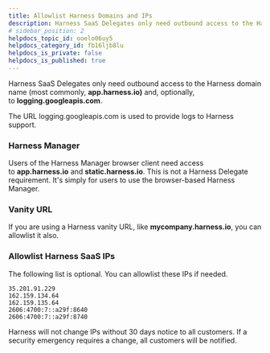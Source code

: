 ```yaml
---
title: Allowlist Harness Domains and IPs
description: Harness SaaS Delegates only need outbound access to the Harness domain name (most commonly, app.harness.io) and, optionally, to logging.googleapis.com. The URL logging.googleapis.com is used to provi…
# sidebar_position: 2
helpdocs_topic_id: ooelo06uy5
helpdocs_category_id: fb16ljb8lu
helpdocs_is_private: false
helpdocs_is_published: true
---
```


Harness SaaS Delegates only need outbound access to the Harness domain name (most commonly, **app.harness.io)** and, optionally, to **logging.googleapis.com**.

The URL logging.googleapis.com is used to provide logs to Harness support.

### Harness Manager

Users of the Harness Manager browser client need access to **app.harness.io** and **static.harness.io**. This is not a Harness Delegate requirement. It's simply for users to use the browser-based Harness Manager.

### Vanity URL

If you are using a Harness vanity URL, like **mycompany.harness.io**, you can allowlist it also.

### Allowlist Harness SaaS IPs

The following list is optional. You can allowlist these IPs if needed.


```
35.201.91.229  
162.159.134.64  
162.159.135.64  
2606:4700:7::a29f:8640  
2606:4700:7::a29f:8740
```
Harness will not change IPs without 30 days notice to all customers. If a security emergency requires a change, all customers will be notified.

